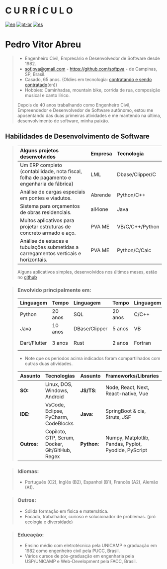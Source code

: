 # **C U R R Í C U L O**  
[![en](https://img.shields.io/badge/lang-en-red.svg)](./curriculum.md)
[![pt-br](https://img.shields.io/badge/lang-pt--br-green.svg)](./curriculum.pt-br.md)
[![es](https://img.shields.io/badge/lang-es-yellow.svg)](./curriculum.es.md)  

# **Pedro Vitor Abreu**
> - Engenheiro Civil, Empresário e Desenvolvedor de Software desde 1982.
> - <sof.pva@gmail.com> - <https://github.com/softpva> - de Campinas, SP, Brasil.
> - Casado, 65 anos. (Oldies em tecnologia: [contratando e sendo contratado](https://www.infoq.com/articles/tech-oldies-hiring/)(en))
> - Hobbies: Caminhadas, mountain bike, corrida de rua, composição musical e canto lírico.
>
> Depois de 40 anos trabalhando como Engenheiro Civil, Empreendedor e Desenvolvedor de Software autônomo, estou me aposentando das duas primeiras atividades e me mantendo na última, desenvolvimento de software, minha paixão.  

## Habilidades de Desenvolvimento de Software
>
> | Alguns projetos desenvolvidos | Empresa | Tecnologia |
> | :--- | :--- | :--- |
> | Um ERP completo (contabilidade, nota fiscal, folha de pagamento e engenharia de fábrica) | LML | Dbase/Clipper/C |
> Análise de cargas especiais em pontes e viadutos. | Abrende | Python/C++ |
> | Sistema para orçamentos de obras residenciais. | all4one | Java |
> | Muitos aplicativos para projetar estruturas de concreto armado e aço. | PVA ME | VB/C/C++/Python |
> | Análise de estacas e tubulações submetidas a carregamentos verticais e horizontais.| PVA ME | Python/C/Calc |
>
>Alguns aplicativos simples, desenvolvidos nos últimos meses, estão no [github](https://github.com/softpva)  

> ### Envolvido principalmente em:
>
> | Linguagem | Tempo | Linguagem | Tempo | Linguagem | Tempo | Linguagem | Tempo |
> | :--- | :--- | :--- | :--- | :--- | :--- | :--- | :--- |
> | Python | 20 anos | SQL | 20 anos | C/C++ | 20 anos | JS/TS | 10 anos |
> | Java | 10 anos | DBase/Clipper | 5 anos | VB | 10 anos | GDScript | 3 anos |
> | Dart/Flutter| 3 anos | Rust | 2 anos| Fortran | 3 anos | WAT | 6 meses|
>
> - Note que os períodos acima indicados foram compartilhados com outras duas atividades.  
>
> | Assunto | Tecnologias | Assunto | Frameworks/Libraries |
> | :--- | :--- | :--- | :--- |
> | **SO:** | Linux, DOS, Windows, Android | **JS/TS**: | Node, React, Next, React-native, Vue |
> | **IDE:** | VsCode, Eclipse, PyCharm, CodeBlocks | **Java**: | SpringBoot & cia, Struts, JSF |
> | **Outros:** | Copiloto, GTP, Scrum, Docker, Git/GitHub, Regex| **Python**: | Numpy, Matplotlib, Pandas, Pyplot, Pyodide, PyScript|  

> ### Idiomas:
> - Português (C2), Inglês (B2), Espanhol (B1), Francês (A2), Alemão (A1).

> ### Outros:
> - Sólida formação em física e matemática.
> - Focado, trabalhador, curioso e solucionador de problemas. (pró ecologia e diversidade)

> ### Educação:
> - Ensino médio com eletrotécnica pela UNICAMP e graduação em 1982 como engenheiro civil pela PUCC, Brasil.
> - Vários cursos de pós-graduação em engenharia pela USP/UNICAMP e Web-Development pela FACC, Brasil.
